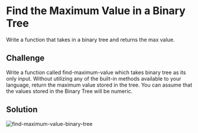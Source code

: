 # Find the Maximum Value in a Binary Tree
Write a function that takes in a binary tree and returns the max value.

## Challenge
Write a function called find-maximum-value which takes binary tree as its only input. Without utilizing any of the built-in methods available to your language, return the maximum value stored in the tree. You can assume that the values stored in the Binary Tree will be numeric.

## Solution
![find-maximum-value-binary-tree](./max-val.jpg)   